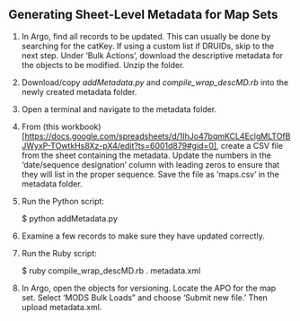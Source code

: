 ## Generating Sheet-Level Metadata for Map Sets

1. In Argo, find all records to be updated. This can usually be done by searching for the catKey. If using a custom list if DRUIDs, skip to the next step. Under ‘Bulk Actions’, download the descriptive metadata for the objects to be modified. Unzip the folder.

2. Download/copy _addMetadata.py_ and _compile_wrap_descMD.rb_ into the newly created metadata folder.

3. Open a terminal and navigate to the metadata folder.

4. From (this workbook)[https://docs.google.com/spreadsheets/d/1IhJo47bqmKCL4EclgMLTOfBJWyxP-TOwtkHs8Xz-pX4/edit?ts=6001d879#gid=0], create a CSV file from the sheet containing the metadata. Update the numbers in the ‘date/sequence designation’ column with leading zeros to ensure that they will list in the proper sequence. Save the file as ‘maps.csv’ in the metadata folder.

5. Run the Python script:

    $ python addMetadata.py

6. Examine a few records to make sure they have updated correctly.

7. Run the Ruby script:

    $ ruby compile_wrap_descMD.rb . metadata.xml
    
8. In Argo, open the objects for versioning. Locate the APO for the map set. Select ‘MODS Bulk Loads” and choose ‘Submit new file.’ Then upload metadata.xml.
